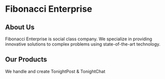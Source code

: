# Fibonacci Enterprise

## About Us

Fibonacci Enterprise is social class company. We specialize in providing innovative solutions to complex problems using state-of-the-art technology.

## Our Products

We handle and create TonightPost & TonightChat




<!---
FibonacciEN/FibonacciEN is a ✨ special ✨ repository because its `README.md` (this file) appears on your GitHub profile.
You can click the Preview link to take a look at your changes.
--->
